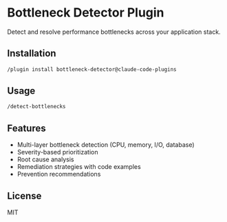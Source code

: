 # Bottleneck Detector Plugin

Detect and resolve performance bottlenecks across your application stack.

## Installation

```bash
/plugin install bottleneck-detector@claude-code-plugins
```

## Usage

```bash
/detect-bottlenecks
```

## Features

- Multi-layer bottleneck detection (CPU, memory, I/O, database)
- Severity-based prioritization
- Root cause analysis
- Remediation strategies with code examples
- Prevention recommendations

## License

MIT
